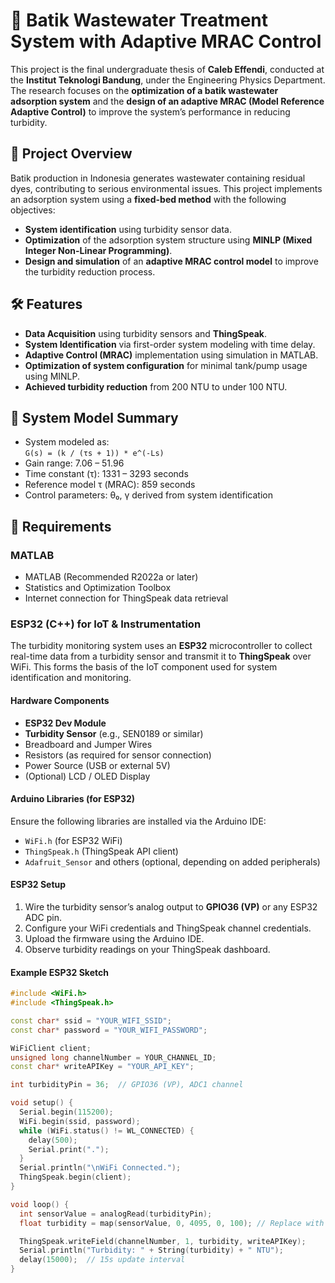 # 🧪 Batik Wastewater Treatment System with Adaptive MRAC Control

This project is the final undergraduate thesis of **Caleb Effendi**, conducted at the **Institut Teknologi Bandung**, under the Engineering Physics Department. The research focuses on the **optimization of a batik wastewater adsorption system** and the **design of an adaptive MRAC (Model Reference Adaptive Control)** to improve the system’s performance in reducing turbidity.

## 📘 Project Overview

Batik production in Indonesia generates wastewater containing residual dyes, contributing to serious environmental issues. This project implements an adsorption system using a **fixed-bed method** with the following objectives:

- **System identification** using turbidity sensor data.
- **Optimization** of the adsorption system structure using **MINLP (Mixed Integer Non-Linear Programming)**.
- **Design and simulation** of an **adaptive MRAC control model** to improve the turbidity reduction process.

## 🛠️ Features

- **Data Acquisition** using turbidity sensors and **ThingSpeak**.
- **System Identification** via first-order system modeling with time delay.
- **Adaptive Control (MRAC)** implementation using simulation in MATLAB.
- **Optimization of system configuration** for minimal tank/pump usage using MINLP.
- **Achieved turbidity reduction** from 200 NTU to under 100 NTU.

## 📘 System Model Summary

- System modeled as:  
  `G(s) = (k / (τs + 1)) * e^(-Ls)`
- Gain range: 7.06 – 51.96
- Time constant (τ): 1331 – 3293 seconds
- Reference model τ (MRAC): 859 seconds
- Control parameters: θ₀, γ derived from system identification


## 🧰 Requirements

### MATLAB

- MATLAB (Recommended R2022a or later)
- Statistics and Optimization Toolbox
- Internet connection for ThingSpeak data retrieval

### ESP32 (C++) for IoT & Instrumentation

The turbidity monitoring system uses an **ESP32** microcontroller to collect real-time data from a turbidity sensor and transmit it to **ThingSpeak** over WiFi. This forms the basis of the IoT component used for system identification and monitoring.

#### Hardware Components

- **ESP32 Dev Module**
- **Turbidity Sensor** (e.g., SEN0189 or similar)
- Breadboard and Jumper Wires
- Resistors (as required for sensor connection)
- Power Source (USB or external 5V)
- (Optional) LCD / OLED Display

#### Arduino Libraries (for ESP32)

Ensure the following libraries are installed via the Arduino IDE:

- `WiFi.h` (for ESP32 WiFi)
- `ThingSpeak.h` (ThingSpeak API client)
- `Adafruit_Sensor` and others (optional, depending on added peripherals)

#### ESP32 Setup

1. Wire the turbidity sensor’s analog output to **GPIO36 (VP)** or any ESP32 ADC pin.
2. Configure your WiFi credentials and ThingSpeak channel credentials.
3. Upload the firmware using the Arduino IDE.
4. Observe turbidity readings on your ThingSpeak dashboard.

#### Example ESP32 Sketch

```cpp
#include <WiFi.h>
#include <ThingSpeak.h>

const char* ssid = "YOUR_WIFI_SSID";
const char* password = "YOUR_WIFI_PASSWORD";

WiFiClient client;
unsigned long channelNumber = YOUR_CHANNEL_ID;
const char* writeAPIKey = "YOUR_API_KEY";

int turbidityPin = 36;  // GPIO36 (VP), ADC1 channel

void setup() {
  Serial.begin(115200);
  WiFi.begin(ssid, password);
  while (WiFi.status() != WL_CONNECTED) {
    delay(500);
    Serial.print(".");
  }
  Serial.println("\nWiFi Connected.");
  ThingSpeak.begin(client);
}

void loop() {
  int sensorValue = analogRead(turbidityPin);
  float turbidity = map(sensorValue, 0, 4095, 0, 100); // Replace with proper calibration

  ThingSpeak.writeField(channelNumber, 1, turbidity, writeAPIKey);
  Serial.println("Turbidity: " + String(turbidity) + " NTU");
  delay(15000);  // 15s update interval
}

